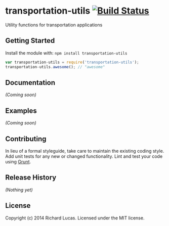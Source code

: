 # transportation-utils [![Build Status](https://secure.travis-ci.org/ralucas/transportation-utils.png?branch=master)](http://travis-ci.org/ralucas/transportation-utils)

Utility functions for transportation applications

## Getting Started
Install the module with: `npm install transportation-utils`

```javascript
var transportation-utils = require('transportation-utils');
transportation-utils.awesome(); // "awesome"
```

## Documentation
_(Coming soon)_

## Examples
_(Coming soon)_

## Contributing
In lieu of a formal styleguide, take care to maintain the existing coding style. Add unit tests for any new or changed functionality. Lint and test your code using [Grunt](http://gruntjs.com/).

## Release History
_(Nothing yet)_

## License
Copyright (c) 2014 Richard Lucas. Licensed under the MIT license.
